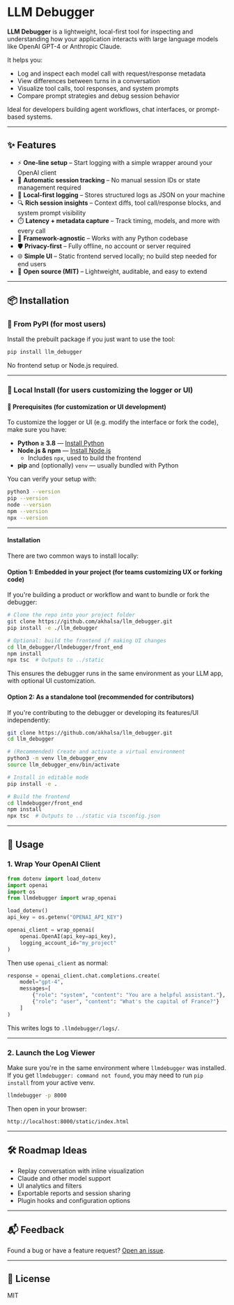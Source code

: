# LLM Debugger

**LLM Debugger** is a lightweight, local-first tool for inspecting and understanding how your application interacts with large language models like OpenAI GPT-4 or Anthropic Claude.

It helps you:

* Log and inspect each model call with request/response metadata
* View differences between turns in a conversation
* Visualize tool calls, tool responses, and system prompts
* Compare prompt strategies and debug session behavior

Ideal for developers building agent workflows, chat interfaces, or prompt-based systems.

---

## ✨ Features

* ⚡ **One-line setup** – Start logging with a simple wrapper around your OpenAI client  
* 🧠 **Automatic session tracking** – No manual session IDs or state management required  
* 📀 **Local-first logging** – Stores structured logs as JSON on your machine  
* 🔍 **Rich session insights** – Context diffs, tool call/response blocks, and system prompt visibility  
* ⏱️ **Latency + metadata capture** – Track timing, models, and more with every call  
* 🧹 **Framework-agnostic** – Works with any Python codebase  
* 🛡️ **Privacy-first** – Fully offline, no account or server required  
* 🌐 **Simple UI** – Static frontend served locally; no build step needed for end users  
* 👐 **Open source (MIT)** – Lightweight, auditable, and easy to extend  

---

## 📦 Installation

### 🔹 From PyPI (for most users)

Install the prebuilt package if you just want to use the tool:

```bash
pip install llm_debugger
```

No frontend setup or Node.js required.

---

### 🔸 Local Install (for users customizing the logger or UI)

#### 🧰 Prerequisites (for customization or UI development)

To customize the logger or UI (e.g. modify the interface or fork the code), make sure you have:

- **Python ≥ 3.8** — [Install Python](https://www.python.org/downloads/)
- **Node.js & npm** — [Install Node.js](https://nodejs.org/)
  - Includes `npx`, used to build the frontend
- **pip** and (optionally) `venv` — usually bundled with Python

You can verify your setup with:

```bash
python3 --version
pip --version
node --version
npm --version
npx --version
```

---
#### Installation

There are two common ways to install locally:

#### Option 1: Embedded in your project (for teams customizing UX or forking code)

If you're building a product or workflow and want to bundle or fork the debugger:

```bash
# Clone the repo into your project folder
git clone https://github.com/akhalsa/llm_debugger.git
pip install -e ./llm_debugger

# Optional: build the frontend if making UI changes
cd llm_debugger/llmdebugger/front_end
npm install
npx tsc  # Outputs to ../static
```

This ensures the debugger runs in the same environment as your LLM app, with optional UI customization.

#### Option 2: As a standalone tool (recommended for contributors)

If you're contributing to the debugger or developing its features/UI independently:

```bash
git clone https://github.com/akhalsa/llm_debugger.git
cd llm_debugger

# (Recommended) Create and activate a virtual environment
python3 -m venv llm_debugger_env
source llm_debugger_env/bin/activate

# Install in editable mode
pip install -e .

# Build the frontend
cd llmdebugger/front_end
npm install
npx tsc  # Outputs to ../static via tsconfig.json
```

---

## 🚀 Usage

### 1. Wrap Your OpenAI Client

```python
from dotenv import load_dotenv
import openai
import os
from llmdebugger import wrap_openai

load_dotenv()
api_key = os.getenv("OPENAI_API_KEY")

openai_client = wrap_openai(
    openai.OpenAI(api_key=api_key),
    logging_account_id="my_project"
)
```

Then use `openai_client` as normal:

```python
response = openai_client.chat.completions.create(
    model="gpt-4",
    messages=[
        {"role": "system", "content": "You are a helpful assistant."},
        {"role": "user", "content": "What's the capital of France?"}
    ]
)
```

This writes logs to `.llmdebugger/logs/`.

---

### 2. Launch the Log Viewer

Make sure you're in the same environment where `llmdebugger` was installed.
If you get `llmdebugger: command not found`, you may need to run `pip install` from your active venv.

```bash
llmdebugger -p 8000
```

Then open in your browser:

```
http://localhost:8000/static/index.html
```

---

## 🛠️ Roadmap Ideas

* Replay conversation with inline visualization  
* Claude and other model support  
* UI analytics and filters  
* Exportable reports and session sharing  
* Plugin hooks and configuration options  

---

## 📬 Feedback

Found a bug or have a feature request? [Open an issue](https://github.com/akhalsa/llm_debugger/issues).

---

## 📜 License

MIT